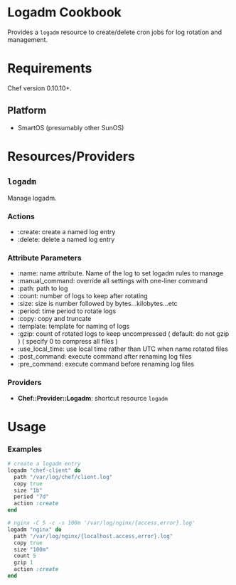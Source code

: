 Logadm Cookbook
=================
Provides a `logadm` resource to create/delete cron jobs for log rotation
and management.

Requirements
============

Chef version 0.10.10+.

Platform
--------

* SmartOS (presumably other SunOS)

Resources/Providers
===================

`logadm`
--------

Manage logadm.

### Actions

- :create: create a named log entry
- :delete: delete a named log entry

### Attribute Parameters

- :name: name attribute. Name of the log to set logadm rules to manage
- :manual_command: override all settings with one-liner command
- :path: path to log
- :count: number of logs to keep after rotating
- :size: size is number followed by bytes...kilobytes...etc
- :period: time period to rotate logs
- :copy: copy and truncate
- :template: template for naming of logs
- :gzip: count of rotated logs to keep uncompressed ( default: do not gzip ) ( specify 0 to compress all files )
- :use_local_time: use local time rather than UTC when name rotated files
- :post_command: execute command after renaming log files
- :pre_command: execute command before renaming log files

### Providers

- **Chef::Provider::Logadm**: shortcut resource `logadm`


Usage
=====

### Examples

``` ruby
# create a logadm entry
logadm "chef-client" do
  path "/var/log/chef/client.log"
  copy true
  size "1b"
  period "7d"
  action :create  
end

# nginx -C 5 -c -s 100m '/var/log/nginx/{access,error}.log'
logadm "nginx" do
  path "/var/log/nginx/{localhost.access,error}.log"
  copy true
  size "100m"
  count 5
  gzip 1
  action :create	
end
```
